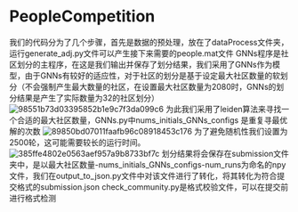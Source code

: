 # PeopleCompetition

我们的代码分为了几个步骤，首先是数据的预处理，放在了dataProcess文件夹，运行generate_adj.py文件可以产生接下来需要的people.mat文件
GNNs程序是社区划分的主程序，在这是我们输出并保存了划分结果，我们采用了GNNs作为模型，由于GNNs有较好的适应性，对于社区的划分是基于设定最大社区数量的软划分（不会强制产生最大数量的社区，在设置最大社区数量为2080时，GNNs的划分结果是产生了实际数量为32的社区划分）
![98551b73d03395852b1e9c7f3da099c6](https://github.com/Superbia-X/PeopleCompetition/assets/58381321/6ad06017-e6c6-4b74-bd1f-d600d3fed720)
为此我们采用了leiden算法来寻找一个合适的最大社区数量，GNNs.py中nums_initials_GNNs_configs 是重复寻最优解的次数
![89850bd07011faafb96c08918453c176](https://github.com/Superbia-X/PeopleCompetition/assets/58381321/77ff4988-ad7f-46bd-82f5-a912ce368951)
为了避免随机性我们设置为2500轮，这可能需要较长的运行时间。
![385ffe4802e0563aef957a9b8733bf7c](https://github.com/Superbia-X/PeopleCompetition/assets/58381321/7f8a4ab9-68c3-46af-9da6-1e8c857cf887)
划分结果将会保存在submission文件夹中，是以最大社区数量-nums_initials_GNNs_configs-num_runs为命名的npy文件，我们在output_to_json.py文件中对该文件进行了转化，将其转化为符合提交格式的submission.json
check_community.py是格式校验文件，可以在提交前进行格式检测

